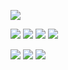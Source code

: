 ![](https://cdn.jsdelivr.net/gh/lyhcc/Picture_Repository/img/20191019221404.png)


![](https://cdn.jsdelivr.net/gh/lyhcc/Picture_Repository/img/20191019221906.png)
![](https://cdn.jsdelivr.net/gh/lyhcc/Picture_Repository/img/20191019221951.png)
![](https://cdn.jsdelivr.net/gh/lyhcc/Picture_Repository/img/20191019222029.png)
![](https://cdn.jsdelivr.net/gh/lyhcc/Picture_Repository/img/20191019222303.png)

![](https://cdn.jsdelivr.net/gh/lyhcc/Picture_Repository/img/20191019222416.png)
![](https://cdn.jsdelivr.net/gh/lyhcc/Picture_Repository/img/20191019222538.png)
![](https://cdn.jsdelivr.net/gh/lyhcc/Picture_Repository/img/20191019222624.png)

